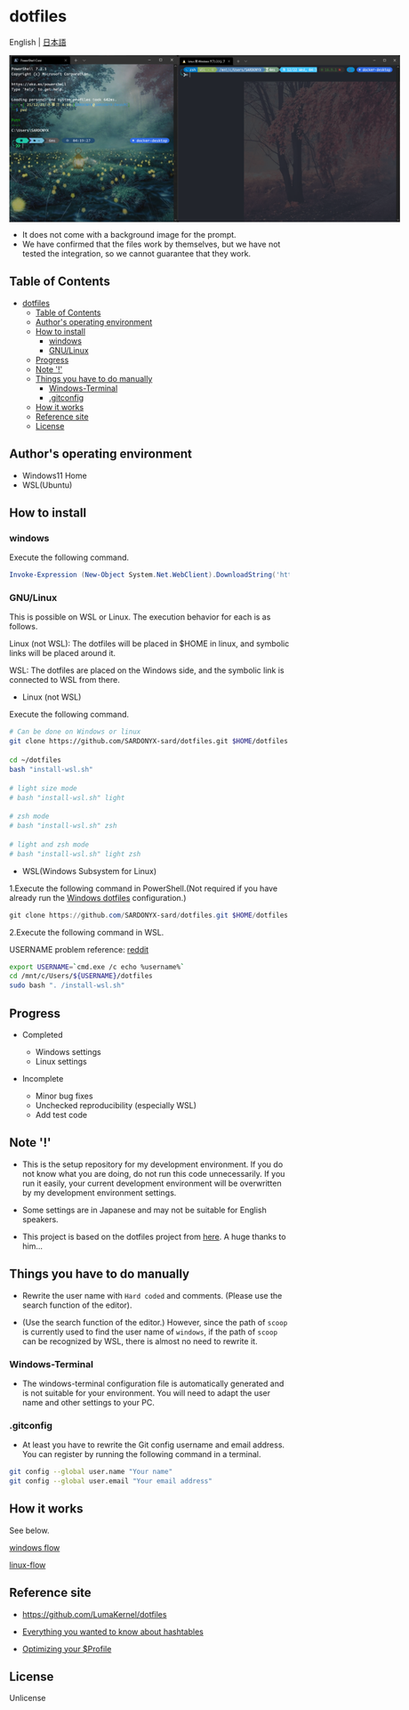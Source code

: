 # dotfiles

English | [日本語](./docs/i18n/jp/readme.md)

<p style="display:flex;justify-content:space-around;">
    <img src="./docs/images/powershell-core.png" alt="powershell-core" height="300" width="400"/>
    <img src="./docs/images/wsl-ubuntu.png" alt="wsl-ubuntu"  height="300" width="400"/>
</p>

- It does not come with a background image for the prompt.
- We have confirmed that the files work by themselves, but we have not tested
  the integration, so we cannot guarantee that they work.

## Table of Contents

- [dotfiles](#dotfiles)
  - [Table of Contents](#table-of-contents)
  - [Author's operating environment](#authors-operating-environment)
  - [How to install](#how-to-install)
    - [windows](#windows)
    - [GNU/Linux](#gnulinux)
  - [Progress](#progress)
  - [Note '!'](#note-)
  - [Things you have to do manually](#things-you-have-to-do-manually)
    - [Windows-Terminal](#windows-terminal)
    - [.gitconfig](#gitconfig)
  - [How it works](#how-it-works)
  - [Reference site](#reference-site)
  - [License](#license)

## Author's operating environment

- Windows11 Home
- WSL(Ubuntu)

## How to install

### windows

Execute the following command.

```powershell
Invoke-Expression (New-Object System.Net.WebClient).DownloadString('https://raw.githubusercontent.com/SARDONYX-sard/dotfiles/main/install-win.ps1')
```

### GNU/Linux

This is possible on WSL or Linux. The execution behavior for each is as follows.

Linux (not WSL): The dotfiles will be placed in $HOME in linux, and symbolic
links will be placed around it.

WSL: The dotfiles are placed on the Windows side, and the symbolic link is
connected to WSL from there.

- Linux (not WSL)

Execute the following command.

```bash
# Can be done on Windows or linux
git clone https://github.com/SARDONYX-sard/dotfiles.git $HOME/dotfiles

cd ~/dotfiles
bash "install-wsl.sh"

# light size mode
# bash "install-wsl.sh" light

# zsh mode
# bash "install-wsl.sh" zsh

# light and zsh mode
# bash "install-wsl.sh" light zsh
```

- WSL(Windows Subsystem for Linux)

1.Execute the following command in PowerShell.(Not required if you have already
run the [Windows dotfiles](###Windows) configuration.)

```powershell
git clone https://github.com/SARDONYX-sard/dotfiles.git $HOME/dotfiles
```

2.Execute the following command in WSL.

USERNAME problem reference:
[reddit](https://www.reddit.com/r/bashonubuntuonwindows/comments/8dhhrr/is_it_possible_to_get_the_windows_username_from/)

```bash
export USERNAME=`cmd.exe /c echo %username%`
cd /mnt/c/Users/${USERNAME}/dotfiles
sudo bash ". /install-wsl.sh"
```

## Progress

- Completed

  - Windows settings
  - Linux settings

- Incomplete

  - Minor bug fixes
  - Unchecked reproducibility (especially WSL)
  - Add test code

## Note '!'

- This is the setup repository for my development environment. If you do not
  know what you are doing, do not run this code unnecessarily. If you run it
  easily, your current development environment will be overwritten by my
  development environment settings.

- Some settings are in Japanese and may not be suitable for English speakers.

- This project is based on the dotfiles project from
  [here](https://github.com/LumaKernel/dotfiles). A huge thanks to him...

## Things you have to do manually

- Rewrite the user name with `Hard coded` and comments. (Please use the search
  function of the editor).

- (Use the search function of the editor.) However, since the path of `scoop` is
  currently used to find the user name of `windows`, if the path of `scoop` can
  be recognized by WSL, there is almost no need to rewrite it.

### Windows-Terminal

- The windows-terminal configuration file is automatically generated and is not
  suitable for your environment. You will need to adapt the user name and other
  settings to your PC.

### .gitconfig

- At least you have to rewrite the Git config username and email address. You
  can register by running the following command in a terminal.

```bash
git config --global user.name "Your name"
git config --global user.email "Your email address"
```

## How it works

See below.

[windows flow](./docs/i18n/en/windows-flow.md)

[linux-flow](./docs/i18n/en/linux-flow.md)

## Reference site

- <https://github.com/LumaKernel/dotfiles>

- [Everything you wanted to know about hashtables](https://docs.microsoft.com/en/powershell/scripting/learn/deep-dives/everything-about-hashtable?view=powershell-7.2)

- [Optimizing your $Profile](https://devblogs.microsoft.com/powershell/optimizing-your-profile/)

## License

Unlicense
